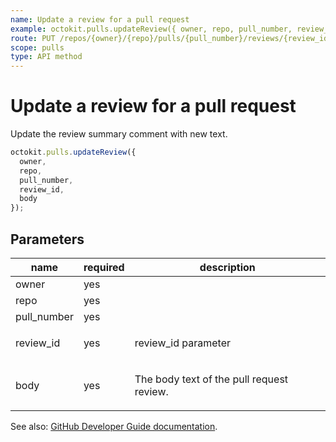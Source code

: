 ```yaml
---
name: Update a review for a pull request
example: octokit.pulls.updateReview({ owner, repo, pull_number, review_id, body })
route: PUT /repos/{owner}/{repo}/pulls/{pull_number}/reviews/{review_id}
scope: pulls
type: API method
---
```


# Update a review for a pull request

Update the review summary comment with new text.

```js
octokit.pulls.updateReview({
  owner,
  repo,
  pull_number,
  review_id,
  body
});
```

## Parameters

<table>
  <thead>
    <tr>
      <th>name</th>
      <th>required</th>
      <th>description</th>
    </tr>
  </thead>
  <tbody>
    <tr><td>owner</td><td>yes</td><td>

</td></tr>
<tr><td>repo</td><td>yes</td><td>

</td></tr>
<tr><td>pull_number</td><td>yes</td><td>

</td></tr>
<tr><td>review_id</td><td>yes</td><td>

review_id parameter

</td></tr>
<tr><td>body</td><td>yes</td><td>

The body text of the pull request review.

</td></tr>
  </tbody>
</table>

See also: [GitHub Developer Guide documentation](https://docs.github.com/rest/reference/pulls#update-a-review-for-a-pull-request).
